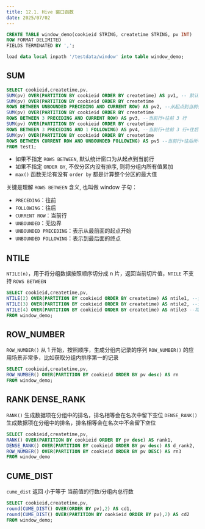 ```yaml
---
title: 12.1. Hive 窗口函数
date: 2025/07/02
---
```


```sql
CREATE TABLE window_demo(cookieid STRING, createtime STRING, pv INT)
ROW FORMAT DELIMITED
FIELDS TERMINATED BY ',';

load data local inpath '/testdata/window' into table window_demo;
```

## SUM
```sql
SELECT cookieid,createtime,pv, 
SUM(pv) OVER(PARTITION BY cookieid ORDER BY createtime) AS pv1, -- 默认为从起点到当前行
SUM(pv) OVER(PARTITION BY cookieid ORDER BY createtime 
ROWS BETWEEN UNBOUNDED PRECEDING AND CURRENT ROW) AS pv2, --从起点到当前行，结果同 pv1
SUM(pv) OVER(PARTITION BY cookieid ORDER BY createtime 
ROWS BETWEEN 3 PRECEDING AND CURRENT ROW) AS pv3, --当前行+往前 3 行
SUM(pv) OVER(PARTITION BY cookieid ORDER BY createtime 
ROWS BETWEEN 3 PRECEDING AND 1 FOLLOWING) AS pv4, --当前行+往前 3 行+往后 1 行
SUM(pv) OVER(PARTITION BY cookieid ORDER BY createtime 
ROWS BETWEEN CURRENT ROW AND UNBOUNDED FOLLOWING) AS pv5 --当前行+往后所有行
FROM test1;
```

* 如果不指定 `ROWS BETWEEN`, 默认统计窗口为从起点到当前行
* 如果不指定 `ORDER BY`, 不仅分区内没有排序, 则将分组内所有值累加
* `max()` 函数无论有没有 `order by` 都是计算整个分区的最大值

关键是理解 `ROWS BETWEEN` 含义, 也叫做 window 子句：
* `PRECEDING`：往前
* `FOLLOWING`：往后
* `CURRENT ROW`：当前行
* `UNBOUNDED`：无边界
* `UNBOUNDED PRECEDING`：表示从最前面的起点开始 
* `UNBOUNDED FOLLOWING`：表示到最后面的终点

## NTILE
`NTILE(n)`，用于将分组数据按照顺序切分成 n 片，返回当前切片值，`NTILE` 不支持 `ROWS BETWEEN`

```sql
SELECT cookieid,createtime,pv, 
NTILE(2) OVER(PARTITION BY cookieid ORDER BY createtime) AS ntile1, --分组内将数据分成 2 片
NTILE(3) OVER(PARTITION BY cookieid ORDER BY createtime) AS ntile2, --分组内将数据分成 3 片
NTILE(4) OVER(PARTITION BY cookieid ORDER BY createtime) AS ntile3 --将所有数据分成 4 片
FROM window_demo;
```

## ROW_NUMBER
`ROW_NUMBER()` 从 1 开始，按照顺序，生成分组内记录的序列
`ROW_NUMBER()` 的应用场景非常多，比如获取分组内排序第一的记录

```sql
SELECT cookieid,createtime,pv, 
ROW_NUMBER() OVER(PARTITION BY cookieid ORDER BY pv desc) AS rn
FROM window_demo;
```

## RANK DENSE_RANK
`RANK()` 生成数据项在分组中的排名，排名相等会在名次中留下空位
`DENSE_RANK()` 生成数据项在分组中的排名，排名相等会在名次中不会留下空位

```sql
SELECT cookieid,createtime,pv, 
RANK() OVER(PARTITION BY cookieid ORDER BY pv desc) AS rank1, 
DENSE_RANK() OVER(PARTITION BY cookieid ORDER BY pv desc) AS d_rank2, 
ROW_NUMBER() OVER(PARTITION BY cookieid ORDER BY pv DESC) AS rn3
FROM window_demo
```

## CUME_DIST
`cume_dist` 返回 小于等于 当前值的行数/分组内总行数

```sql
SELECT cookieid,createtime,pv, 
round(CUME_DIST() OVER(ORDER BY pv),2) AS cd1, 
round(CUME_DIST() OVER(PARTITION BY cookieid ORDER BY pv),2) AS cd2
FROM window_demo;
```
